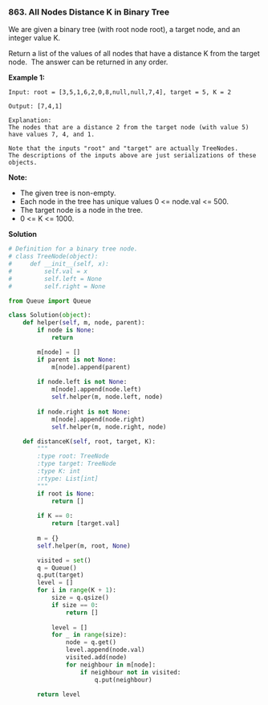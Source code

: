 ### 863. All Nodes Distance K in Binary Tree

We are given a binary tree (with root node root), a target node, and an integer value K.

Return a list of the values of all nodes that have a distance K from the target node.  The answer can be returned in any order.

**Example 1:**
```
Input: root = [3,5,1,6,2,0,8,null,null,7,4], target = 5, K = 2

Output: [7,4,1]

Explanation: 
The nodes that are a distance 2 from the target node (with value 5)
have values 7, 4, and 1.

Note that the inputs "root" and "target" are actually TreeNodes.
The descriptions of the inputs above are just serializations of these objects.
```

**Note:**
- The given tree is non-empty.
- Each node in the tree has unique values 0 <= node.val <= 500.
- The target node is a node in the tree.
- 0 <= K <= 1000.

**Solution**
```Python
# Definition for a binary tree node.
# class TreeNode(object):
#     def __init__(self, x):
#         self.val = x
#         self.left = None
#         self.right = None

from Queue import Queue

class Solution(object):
    def helper(self, m, node, parent):
        if node is None:
            return

        m[node] = []
        if parent is not None:
            m[node].append(parent)
        
        if node.left is not None:
            m[node].append(node.left)
            self.helper(m, node.left, node)
        
        if node.right is not None:
            m[node].append(node.right)
            self.helper(m, node.right, node)

    def distanceK(self, root, target, K):
        """
        :type root: TreeNode
        :type target: TreeNode
        :type K: int
        :rtype: List[int]
        """
        if root is None:
            return []
        
        if K == 0:
            return [target.val]
        
        m = {}
        self.helper(m, root, None)

        visited = set()
        q = Queue()
        q.put(target)
        level = []
        for i in range(K + 1):
            size = q.qsize()
            if size == 0:
                return []
            
            level = []
            for _ in range(size):
                node = q.get()
                level.append(node.val)
                visited.add(node)
                for neighbour in m[node]:
                    if neighbour not in visited:
                        q.put(neighbour)
        
        return level
```